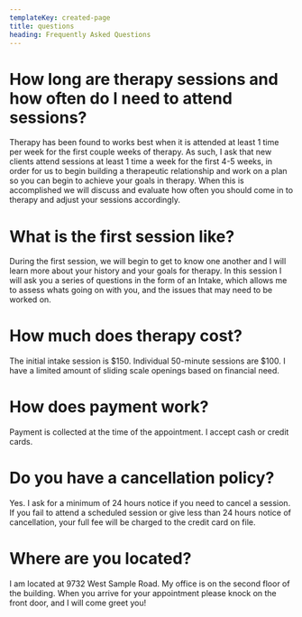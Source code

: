 ```yaml
---
templateKey: created-page
title: questions
heading: Frequently Asked Questions
---
```

# How long are therapy sessions and how often do I need to attend sessions?

Therapy has been found to works best when it is attended at least 1 time per week for the first couple weeks of therapy. As such, I ask that new clients attend sessions at least 1 time a week for the first 4-5 weeks, in order for us to begin building a therapeutic relationship and work on a plan so you can begin to achieve your goals in therapy. When this is accomplished we will discuss and evaluate how often you should come in to therapy and adjust your sessions accordingly.

# What is the first session like?

During the first session, we will begin to get to know one another and I will learn more about your history and your goals for therapy. In this session I will ask you a series of questions in the form of an Intake, which allows me to assess whats going on with you, and the issues that may need to be worked on. 

# How much does therapy cost?

The initial intake session is $150. Individual 50-minute sessions are $100. I have a limited amount of sliding scale openings based on financial need.

# How does payment work?

Payment is collected at the time of the appointment. I accept cash or credit cards. 

# Do you have a cancellation policy?

Yes. I ask for a minimum of 24 hours notice if you need to cancel a session. If you fail to attend a scheduled session or give less than 24 hours notice of cancellation, your full fee will be charged to the credit card on file. 

# Where are you located?

I am located at 9732 West Sample Road. My office is on the second floor of the building. When you arrive for your appointment please knock on the front door, and I will come greet you!
